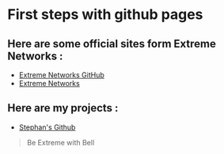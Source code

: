 # First steps with github pages

## Here are some official sites form Extreme Networks :
* [Extreme Networks GitHub](https://github.com/extremenetworks/)
* [Extreme Networks](https://www.extremenetworks.com/)

## Here are my projects :

* [Stephan's Github](https://github.com/StephanHarrer/)

>Be Extreme with Bell

